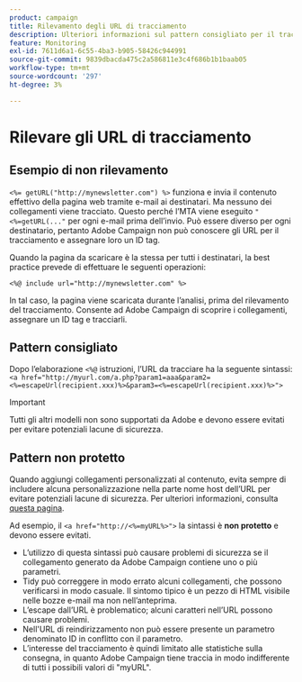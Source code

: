 ```yaml
---
product: campaign
title: Rilevamento degli URL di tracciamento
description: Ulteriori informazioni sul pattern consigliato per il tracciamento degli URL
feature: Monitoring
exl-id: 7611d6a1-6c55-4ba3-b905-58426c944991
source-git-commit: 9839dbacda475c2a586811e3c4f686b1b1baab05
workflow-type: tm+mt
source-wordcount: '297'
ht-degree: 3%

---
```


# Rilevare gli URL di tracciamento

## Esempio di non rilevamento

`<%= getURL("http://mynewsletter.com") %>` funziona e invia il contenuto effettivo della pagina web tramite e-mail ai destinatari. Ma nessuno dei collegamenti viene tracciato. Questo perché l’MTA viene eseguito `"<%=getURL(..."` per ogni e-mail prima dell’invio. Può essere diverso per ogni destinatario, pertanto Adobe Campaign non può conoscere gli URL per il tracciamento e assegnare loro un ID tag.

Quando la pagina da scaricare è la stessa per tutti i destinatari, la best practice prevede di effettuare le seguenti operazioni:

`<%@ include url="http://mynewsletter.com" %>`

In tal caso, la pagina viene scaricata durante l’analisi, prima del rilevamento del tracciamento. Consente ad Adobe Campaign di scoprire i collegamenti, assegnare un ID tag e tracciarli.

## Pattern consigliato

Dopo l’elaborazione `<%@` istruzioni, l’URL da tracciare ha la seguente sintassi: `<a href="http://myurl.com/a.php?param1=aaa&param2=<%=escapeUrl(recipient.xxx)%>&param3=<%=escapeUrl(recipient.xxx)%>">`

>[!IMPORTANT]
>
>Tutti gli altri modelli non sono supportati da Adobe e devono essere evitati per evitare potenziali lacune di sicurezza.

## Pattern non protetto

Quando aggiungi collegamenti personalizzati al contenuto, evita sempre di includere alcuna personalizzazione nella parte nome host dell’URL per evitare potenziali lacune di sicurezza. Per ulteriori informazioni, consulta [questa pagina](../../installation/using/privacy.md#url-personalization).

Ad esempio, il `<a href="http://<%=myURL%>">` la sintassi è **non protetto** e devono essere evitati.

* L’utilizzo di questa sintassi può causare problemi di sicurezza se il collegamento generato da Adobe Campaign contiene uno o più parametri.
* Tidy può correggere in modo errato alcuni collegamenti, che possono verificarsi in modo casuale. Il sintomo tipico è un pezzo di HTML visibile nelle bozze e-mail ma non nell’anteprima.
* L’escape dall’URL è problematico; alcuni caratteri nell’URL possono causare problemi.
* Nell&#39;URL di reindirizzamento non può essere presente un parametro denominato ID in conflitto con il parametro.
* L’interesse del tracciamento è quindi limitato alle statistiche sulla consegna, in quanto Adobe Campaign tiene traccia in modo indifferente di tutti i possibili valori di &quot;myURL&quot;.
